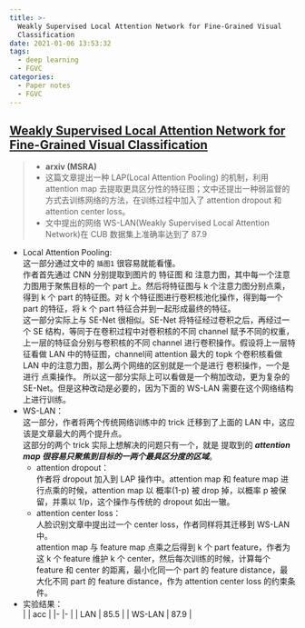 ```yaml
---
title: >-
  Weakly Supervised Local Attention Network for Fine-Grained Visual
  Classification
date: 2021-01-06 13:53:32
tags:
  - deep learning
  - FGVC
categories:
  - Paper notes
  - FGVC
---
```


## [Weakly Supervised Local Attention Network for Fine-Grained Visual Classification](https://arxiv.org/pdf/1808.02152.pdf)
>- **arxiv (MSRA)**
>- 这篇文章提出一种 LAP(Local Attention Pooling) 的机制，利用 attention map 去提取更具区分性的特征图；文中还提出一种弱监督的方式去训练网络的方法，在训练过程中加入了 attention dropout 和 attention center loss。
>- 文中提出的网络 WS-LAN(Weakly Supervised Local Attention Network)在 CUB 数据集上准确率达到了 87.9

 <!-- more -->

  - Local Attention Pooling:  
  这一部分通过文中的 `插图1` 很容易就能看懂。  
  作者首先通过 CNN 分别提取到图片的 特征图 和 注意力图，其中每一个注意力图用于聚焦目标的一个 part 上。然后将特征图与 k 个注意力图分别点乘，得到 k 个 part 的特征图。对 k 个特征图进行卷积核池化操作，得到每一个 part 的特征，将 k 个 part 特征合并到一起形成最终的特征。  
  这一部分实际上与 SE-Net 很相似。SE-Net 将特征经过卷积之后，再经过一个 SE 结构，等同于在卷积过程中对卷积核的不同 channel 赋予不同的权重，上一层的特征会分别与卷积核的不同 channel 进行卷积操作。假设将上一层特征看做 LAN 中的特征图，channel间 attention 最大的 topk 个卷积核看做 LAN 中的注意力图，那么两个网络的区别就是一个是进行 卷积操作，一个是进行 点乘操作。
  所以这一部分实际上可以看做是一个稍加改动，更为复杂的 SE-Net。但是这种改动是必要的，因为下面的 WS-LAN 需要在这个网络结构上进行训练。
  - WS-LAN：  
    这一部分，作者将两个传统网络训练中的 trick 迁移到了上面的 LAN 中，这应该是文章最大的两个提升点。  
    这部分的两个 trick 实际上想解决的问题只有一个，就是 提取到的 ***attention map 很容易只聚焦到目标的一两个最具区分度的区域***。
    + attention dropout：  
    作者将 dropout 加入到 LAP 操作中。attention map 和 feature map 进行点乘的时候，attention map 以 概率(1-p) 被 drop 掉，以概率 p 被保留，并乘以 1/p，这个操作与传统的 dropout 如出一辙。
    + attention center loss：  
    人脸识别文章中提出过一个 center loss，作者同样将其迁移到 WS-LAN 中。  
    attention map 与 feature map 点乘之后得到 k 个 part feature，作者为这 k 个 feature 维护 k 个 center，然后每次训练的时候，计算每个 feature 和 center 的距离，最小化同一个 part 的 feature distance，最大化不同 part 的 feature distance，作为 attention center loss 的约束条件。
  - 实验结果：  
    |        | acc  |
    |-       |-     |
    | LAN    | 85.5 |
    | WS-LAN | 87.9 |
